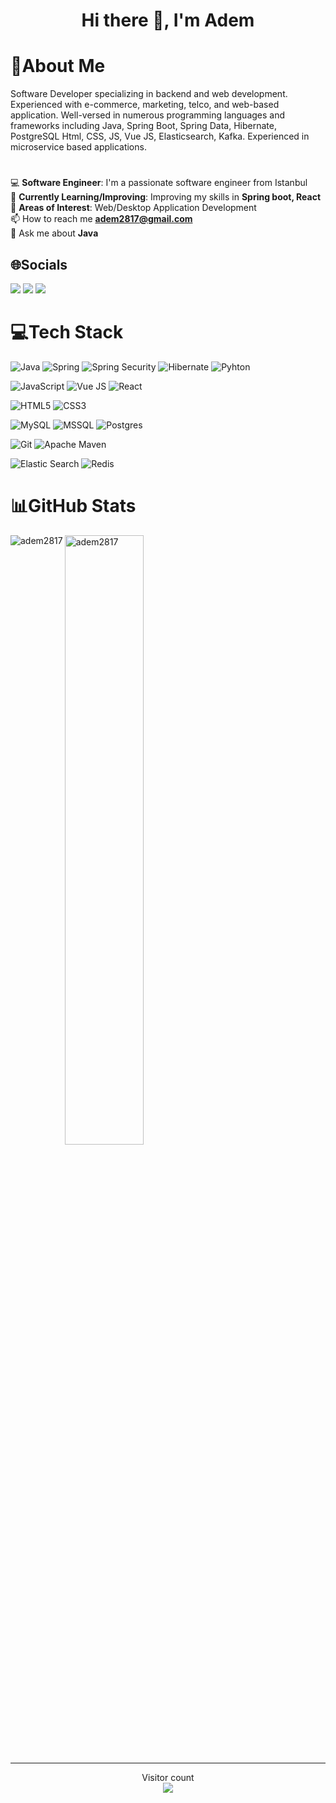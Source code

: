 <h1 align="center">Hi there 👋, I'm Adem</h1>

# 💫About Me
Software Developer specializing in backend and web development. Experienced with e-commerce, marketing, telco, and web-based application. Well-versed in numerous programming languages and frameworks including Java, Spring Boot, Spring Data, Hibernate, PostgreSQL Html, CSS, JS, Vue JS, Elasticsearch, Kafka. Experienced in microservice based applications.
#
💻 **Software Engineer**: I'm a passionate software engineer from Istanbul<br>
🌱 **Currently Learning/Improving**: Improving my skills in **Spring boot, React** <br>
🤖 **Areas of Interest**: Web/Desktop Application Development <br>
📫 How to reach me **adem2817@gmail.com** <br>
💬 Ask me about **Java** <br>

## 🌐Socials
[![](https://img.shields.io/badge/LinkedIn-0077B5?style=for-the-badge&logo=linkedin&logoColor=white)](https://www.linkedin.com/in/adem2817/)
[![](https://img.shields.io/badge/Medium-12100E?style=for-the-badge&logo=medium&logoColor=white)](https://medium.com/@adem2817/)
[![](https://img.shields.io/badge/-Hackerrank-2EC866?style=for-the-badge&logo=HackerRank&logoColor=white)](https://www.hackerrank.com/adem2817)

# 💻Tech Stack

![Java](https://img.shields.io/badge/Java-ED8B00?style=for-the-badge&logo=openjdk&logoColor=white)
![Spring](https://img.shields.io/badge/Spring-6DB33F?style=for-the-badge&logo=spring&logoColor=white)
![Spring Security](https://img.shields.io/badge/Spring_Security-6DB33F?style=for-the-badge&logo=Spring-Security&logoColor=white)
![Hibernate](https://img.shields.io/badge/Hibernate-59666C?style=for-the-badge&logo=Hibernate&logoColor=white)
![Pyhton](https://img.shields.io/badge/Python-3776AB?style=for-the-badge&logo=python&logoColor=white)

![JavaScript](https://img.shields.io/badge/JavaScript-F7DF1E?style=for-the-badge&logo=javascript&logoColor=black)
![Vue JS](https://img.shields.io/badge/Vue.js-35495E?style=for-the-badge&logo=mysql&logo=vue.js&logoColor=4FC08D)
![React](https://img.shields.io/badge/React-20232A?style=for-the-badge&logo=react&logoColor=61DAFB)

![HTML5](https://img.shields.io/badge/HTML5-E34F26?style=for-the-badge&logo=html5&logoColor=white)
![CSS3](https://img.shields.io/badge/CSS3-1572B6?style=for-the-badge&logo=css3&logoColor=white)

![MySQL](https://img.shields.io/badge/MySQL-00000F?style=for-the-badge&logo=mysql&logoColor=white)
![MSSQL](https://img.shields.io/badge/Microsoft_SQL_Server-CC2927?style=for-the-badge&logo=mysql&logo=microsoft-sql-server&logoColor=white)
![Postgres](https://img.shields.io/badge/PostgreSQL-316192?style=for-the-badge&logo=postgresql&logoColor=white)

![Git](https://img.shields.io/badge/GIT-E44C30?style=for-the-badge&logo=git&logoColor=white)
![Apache Maven](https://img.shields.io/badge/Apache%20Maven-C71A36?style=for-the-badge&logo=Apache%20Maven&logoColor=white)

![Elastic Search](https://img.shields.io/badge/Elastic_Search-005571?style=for-the-badge&logo=mysql&logoColor=white)
![Redis](https://img.shields.io/badge/redis-%23DD0031.svg?style=for-the-badge&logo=mysql&logoColor=white)


# 📊GitHub Stats 

<p>
  <img align="left" src="https://github-readme-stats.vercel.app/api/top-langs?username=adem2817&show_icons=true&theme=radical&hide_border=false&locale=en&include_all_commits=true&count_private=true&layout=compact" alt="adem2817" />
</p>
<p>
  <img align="center" src="https://github-readme-stats.vercel.app/api?username=adem2817&show_icons=true&hide_border=false&include_all_commits=true&theme=dark&locale=en" alt="adem2817" width="50%" />
</p>

<hr>

<p align="center"> 
  Visitor count<br>
  <img src="https://profile-counter.glitch.me/adem2817/count.svg" />
</p>
